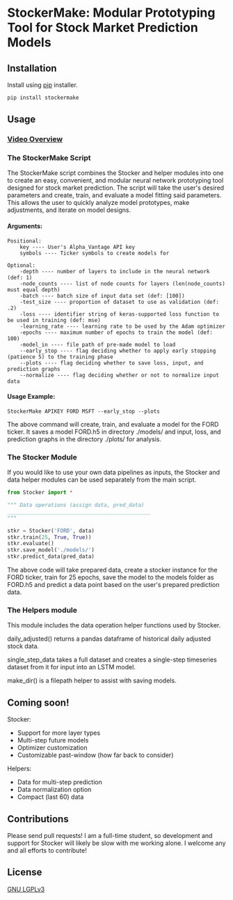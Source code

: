 # StockerMake: Modular Prototyping Tool for Stock Market Prediction Models

## Installation

Install using [pip](https://pypi.org/project/StockerMake/) installer.

```bash
pip install stockermake
```

## Usage

### [Video Overview](https://www.youtube.com/watch?v=wJASzHNqNXE&t)

### The StockerMake Script

The StockerMake script combines the Stocker and helper modules into one to create an easy, convenient, and modular neural network prototyping tool designed for stock market prediction. The script will take the user's desired parameters and create, train, and evaluate a model fitting said parameters. This allows the user to quickly analyze model prototypes, make adjustments, and iterate on model designs.

#### Arguments:
    Positional:
        key ---- User's Alpha_Vantage API key
        symbols ---- Ticker symbols to create models for

    Optional:
        -depth ---- number of layers to include in the neural network (def: 1)
        -node_counts ---- list of node counts for layers (len(node_counts) must equal depth)
        -batch ---- batch size of input data set (def: [100])
        -test_size ---- proportion of dataset to use as validation (def: .2)
        -loss ---- identifier string of keras-supported loss function to be used in training (def: mse)
        -learning_rate ---- learning rate to be used by the Adam optimizer
        -epochs ---- maximum number of epochs to train the model (def: 100)
        -model_in ---- file path of pre-made model to load
        --early_stop ---- flag deciding whether to apply early stopping (patience 5) to the training phase
        --plots ---- flag deciding whether to save loss, input, and prediction graphs
        --normalize ---- flag deciding whether or not to normalize input data

#### Usage Example:
    StockerMake APIKEY FORD MSFT --early_stop --plots

The above command will create, train, and evaluate a model for the FORD ticker. It saves a model FORD.h5 in directory ./models/ and input, loss, and prediction graphs in the directory ./plots/ for analysis.

### The Stocker Module

If you would like to use your own data pipelines as inputs, the Stocker and data helper modules can be used separately from the main script.

```Python
from Stocker import *

""" Data operations (assign data, pred_data)
______________________________________________
"""

stkr = Stocker('FORD', data)
stkr.train(25, True, True))
stkr.evaluate()
stkr.save_model('./models/')
stkr.predict_data(pred_data)
```
The above code will take prepared data, create a stocker instance for the FORD ticker, train for 25 epochs, save the model to the models folder as FORD.h5 and predict a data point based on the user's prepared prediction data.

### The Helpers module

This module includes the data operation helper functions used by Stocker.

daily_adjusted() returns a pandas dataframe of historical daily adjusted stock data.

single_step_data takes a full dataset and creates a single-step timeseries dataset from it for input into an LSTM model.

make_dir() is a filepath helper to assist with saving models.

## Coming soon!

Stocker:
- Support for more layer types
- Multi-step future models
- Optimizer customization
- Customizable past-window (how far back to consider)

Helpers:
- Data for multi-step prediction
- Data normalization option
- Compact (last 60) data

## Contributions

Please send pull requests! I am a full-time student, so development and support for Stocker will likely be slow with me working alone. I welcome any and all efforts to contribute!

## License

[GNU LGPLv3](https://choosealicense.com/licenses/lgpl-3.0/)
